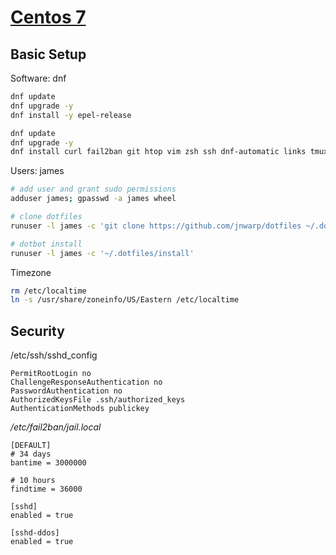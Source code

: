 [Centos 7](https://github.com/jnwarp/cloud/)
============================================

Basic Setup
-----------

Software: dnf
```bash
dnf update
dnf upgrade -y
dnf install -y epel-release

dnf update
dnf upgrade -y
dnf install curl fail2ban git htop vim zsh ssh dnf-automatic links tmux -y
```

Users: james
```bash
# add user and grant sudo permissions
adduser james; gpasswd -a james wheel

# clone dotfiles
runuser -l james -c 'git clone https://github.com/jnwarp/dotfiles ~/.dotfiles'

# dotbot install
runuser -l james -c '~/.dotfiles/install'
```

Timezone
```bash
rm /etc/localtime
ln -s /usr/share/zoneinfo/US/Eastern /etc/localtime
```


Security
--------

/etc/ssh/sshd_config
```
PermitRootLogin no
ChallengeResponseAuthentication no
PasswordAuthentication no
AuthorizedKeysFile .ssh/authorized_keys
AuthenticationMethods publickey
```

*/etc/fail2ban/jail.local*
```
[DEFAULT]
# 34 days
bantime = 3000000

# 10 hours
findtime = 36000

[sshd]
enabled = true

[sshd-ddos]
enabled = true
```
